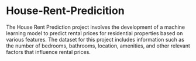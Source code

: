 # House-Rent-Predicition
The House Rent Prediction project involves the development of a machine learning model to predict rental prices for residential properties based on various features. The dataset for this project includes information such as the number of bedrooms, bathrooms, location, amenities, and other relevant factors that influence rental prices.
